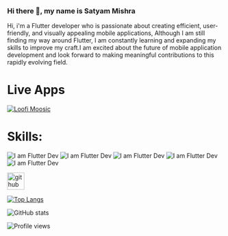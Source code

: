 ### Hi there 👋, my name is **Satyam Mishra**



Hi, i'm a Flutter developer who is passionate about creating efficient, user-friendly, and visually appealing mobile applications, Although I am still finding my way around Flutter, I am constantly learning and expanding my skills to improve my craft.I am excited about the future of mobile application development and look forward to making meaningful contributions to this rapidly evolving field.

# Live Apps

[![Loofi Moosic](https://github.com/MSatyam-Mishra/MSatyam-Mishra/assets/12216430/f4951762-1f4f-4062-aa82-76478746f5b6)](https://lofi-moosic.web.app/)



 



# Skills: 
![I am Flutter Dev](https://img.icons8.com/color/48/null/html-5--v1.png)        ![I am Flutter Dev](https://img.icons8.com/color/48/null/flutter.png)        ![I am Flutter Dev](https://img.icons8.com/color/48/null/dart.png)        ![I am Flutter Dev](https://img.icons8.com/color/48/null/python--v1.png)        ![I am Flutter Dev](https://img.icons8.com/color/48/null/firebase.png)








[<img src='https://cdn.jsdelivr.net/npm/simple-icons@3.0.1/icons/github.svg' alt='github' height='40'>](https://github.com/MSatyam-Mishra)  

[![Top Langs](https://github-readme-stats.vercel.app/api/top-langs/?username=MSatyam-Mishra)](https://github.com/anuraghazra/github-readme-stats)

![GitHub stats](https://github-readme-stats.vercel.app/api?username=MSatyam-Mishra&show_icons=true)  







![Profile views](https://gpvc.arturio.dev/MSatyam-Mishra)  
